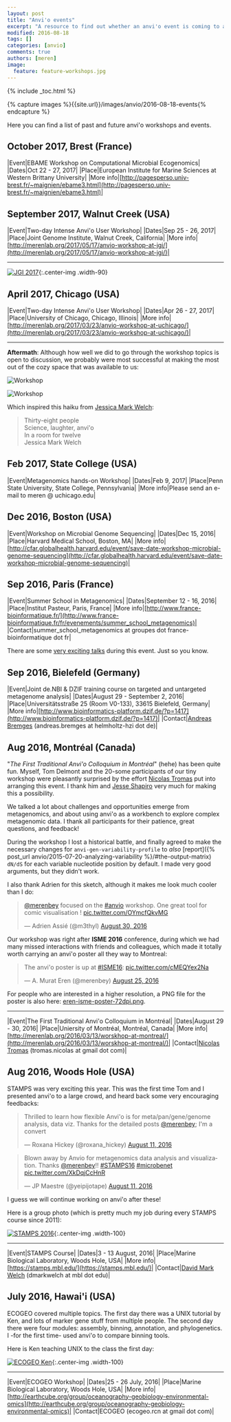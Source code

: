 ```yaml
---
layout: post
title: "Anvi'o events"
excerpt: "A resource to find out whether an anvi'o event is coming to a location near you."
modified: 2016-08-18
tags: []
categories: [anvio]
comments: true
authors: [meren]
image:
  feature: feature-workshops.jpg
---
```


{% include _toc.html %}

{% capture images %}{{site.url}}/images/anvio/2016-08-18-events{% endcapture %}

Here you can find a list of past and future anvi'o workshops and events.

## October 2017, Brest (France)

|Event|EBAME Workshop on Computational Microbial Ecogenomics|
|Dates|Oct 22 - 27, 2017|
|Place|European Institute for Marine Sciences at Western Brittany University|
|More info|[http://pagesperso.univ-brest.fr/~maignien/ebame3.html](http://pagesperso.univ-brest.fr/~maignien/ebame3.html)|


## September 2017, Walnut Creek (USA)

|Event|Two-day Intense Anvi'o User Workshop|
|Dates|Sep 25 - 26, 2017|
|Place|Joint Genome Institute, Walnut Creek, California|
|More info|[http://merenlab.org/2017/05/17/anvio-workshop-at-jgi/](http://merenlab.org/2017/05/17/anvio-workshop-at-jgi/)|

---

[![JGI 2017]({{images}}/jgi-anvio-workshop-2017.jpg)]({{images}}/jgi-anvio-workshop-2017.jpg){:.center-img .width-90}

## April 2017, Chicago (USA)

|Event|Two-day Intense Anvi'o User Workshop|
|Dates|Apr 26 - 27, 2017|
|Place|University of Chicago, Chicago, Illinois|
|More info|[http://merenlab.org/2017/03/23/anvio-workshop-at-uchicago/](http://merenlab.org/2017/03/23/anvio-workshop-at-uchicago/)|

---

**Aftermath**: Although how well we did to go through the workshop topics is open to discussion, we probably were most successful at making the most out of the cozy space that was available to us:

![Workshop]({{images}}/uchicago-17-room.jpg)

![Workshop]({{images}}/uchicago-17-lunch.jpg)

Which inspired this haiku from [Jessica Mark Welch](http://www.mbl.edu/jbpc/staff/jmarkwelch/):

<blockquote>
Thirty-eight people <br />
Science, laughter, anvi'o <br />
In a room for twelve

<div class="blockquote-author">Jessica Mark Welch</div>
</blockquote>


## Feb 2017, State College (USA)

|Event|Metagenomics hands-on Workshop|
|Dates|Feb 9, 2017|
|Place|Penn State University, State College, Pennsylvania|
|More info|Please send an e-mail to meren @ uchicago.edu|

## Dec 2016, Boston (USA)

|Event|Workshop on Microbial Genome Sequencing|
|Dates|Dec 15, 2016|
|Place|Harvard Medical School, Boston, MA|
|More info|[http://cfar.globalhealth.harvard.edu/event/save-date-workshop-microbial-genome-sequencing](http://cfar.globalhealth.harvard.edu/event/save-date-workshop-microbial-genome-sequencing)|


## Sep 2016, Paris (France)

|Event|Summer School in Metagenomics|
|Dates|September 12 - 16, 2016|
|Place|Institut Pasteur, Paris, France|
|More info|[http://www.france-bioinformatique.fr/](http://www.france-bioinformatique.fr/fr/evenements/summer_school_metagenomics)|
|Contact|summer_school_metagenomics at groupes dot france-bioinformatique dot fr|

There are some [very exciting talks](http://www.france-bioinformatique.fr/fr/evenements/summer_school_metagenomics?qt-view__ge_individuelle__block=2#qt-view__ge_individuelle__block) during this event. Just so you know.

## Sep 2016, Bielefeld (Germany)

|Event|Joint de.NBI & DZIF training course on targeted and untargeted metagenome analysis|
|Dates|August 29 - September 2, 2016|
|Place|Universitätsstraße 25 (Room V0-133), 33615 Bielefeld, Germany|
|More info|[http://www.bioinformatics-platform.dzif.de/?p=1417](http://www.bioinformatics-platform.dzif.de/?p=1417)|
|Contact|[Andreas Bremges](https://bremges.de/) (andreas.bremges at helmholtz-hzi dot de)|

## Aug 2016, Montréal (Canada)

"*The First Traditional Anvi'o Colloquium in Montréal*" (hehe) has been quite fun. Myself, Tom Delmont and the 20-some participants of our tiny workshop were pleasantly surprised by the effort [Nicolas Tromas](https://twitter.com/NTromas) put into arranging this event. I thank him and [Jesse Shapiro](http://www.shapirolab.ca/) very much for making this a possibility.

We talked a lot about challenges and opportunities emerge from metagenomics, and about using anvi'o as a workbench to explore complex metagenomic data. I thank all participants for their patience, great questions, and feedback!

During the workshop I lost a historical battle, and finally agreed to make the necessary changes for `anvi-gen-variability-profile` to *also* [report]({% post_url anvio/2015-07-20-analyzing-variability %}/#the-output-matrix) `dN/dS` for each variable nucleotide position by default. I made very good arguments, but they didn't work.

I also thank Adrien for this sketch, although it makes me look much cooler than I do:

<blockquote class="twitter-tweet" data-lang="en"><p lang="en" dir="ltr"><a href="https://twitter.com/merenbey">@merenbey</a> focused on the <a href="https://twitter.com/hashtag/anvio?src=hash">#anvio</a> workshop. One great tool for comic visualisation ! <a href="https://t.co/OYmcfQkvMG">pic.twitter.com/OYmcfQkvMG</a></p>&mdash; Adrien Assié (@m3thyl) <a href="https://twitter.com/m3thyl/status/770433222736044032">August 30, 2016</a></blockquote>
<script async src="//platform.twitter.com/widgets.js" charset="utf-8"></script>

Our workshop was right after **ISME 2016** conference, during which we had many missed interactions with friends and colleagues, which made it totally worth carrying an anvi'o poster all they way to Montreal:

<blockquote class="twitter-tweet" data-lang="en"><p lang="en" dir="ltr">The anvi&#39;o poster is up at <a href="https://twitter.com/hashtag/ISME16?src=hash">#ISME16</a>: <a href="https://t.co/cMEQYex2Na">pic.twitter.com/cMEQYex2Na</a></p>&mdash; A. Murat Eren (@merenbey) <a href="https://twitter.com/merenbey/status/768806453117329408">August 25, 2016</a></blockquote>
<script async src="//platform.twitter.com/widgets.js" charset="utf-8"></script>

For people who are interested in a higher resolution, a PNG file for the poster is also here: [eren-isme-poster-72dpi.png](http://merenlab.org/files/eren-isme-poster-72dpi.png).

---

|Event|The First Traditional Anvi'o Colloquium in Montréal|
|Dates|August 29 - 30, 2016|
|Place|Uniersity of Montréal, Montréal, Canada|
|More info|[http://merenlab.org/2016/03/13/worskhop-at-montreal/](http://merenlab.org/2016/03/13/worskhop-at-montreal/)|
|Contact|[Nicolas Tromas](https://www.researchgate.net/profile/Nicolas_Tromas) (tromas.nicolas at gmail dot com)|



## Aug 2016, Woods Hole (USA)

STAMPS was very exciting this year. This was the first time Tom and I presented anvi'o to a large crowd, and heard back some very encouraging feedbacks:

<blockquote class="twitter-tweet" data-lang="en"><p lang="en" dir="ltr">Thrilled to learn how flexible Anvi&#39;o is for meta/pan/gene/genome analysis, data viz. Thanks for the detailed posts <a href="https://twitter.com/merenbey">@merenbey</a>; I&#39;m a convert</p>&mdash; Roxana Hickey (@roxana_hickey) <a href="https://twitter.com/roxana_hickey/status/763569889407819776">August 11, 2016</a></blockquote>
<script async src="//platform.twitter.com/widgets.js" charset="utf-8"></script>

<blockquote class="twitter-tweet" data-cards="hidden" data-lang="en"><p lang="en" dir="ltr">Blown away by Anvio for metagenomics data analysis and visualization. Thanks <a href="https://twitter.com/merenbey">@merenbey</a>!! <a href="https://twitter.com/hashtag/STAMPS16?src=hash">#STAMPS16</a> <a href="https://twitter.com/hashtag/microbenet?src=hash">#microbenet</a> <a href="https://t.co/XkDqjCcHnR">pic.twitter.com/XkDqjCcHnR</a></p>&mdash; JP Maestre (@yeipijotape) <a href="https://twitter.com/yeipijotape/status/763543707908005888">August 11, 2016</a></blockquote>
<script async src="//platform.twitter.com/widgets.js" charset="utf-8"></script>

I guess we will continue working on anvi'o after these!

Here is a group photo (which is pretty much my job during every STAMPS course since 2011):

[![STAMPS 2016]({{images}}/STAMPS-2016-2.jpg)]({{images}}/STAMPS-2016-2.jpg){:.center-img .width-100}


---

|Event|STAMPS Course|
|Dates|3 - 13 August, 2016|
|Place|Marine Biological Laboratory, Woods Hole, USA|
|More info|[https://stamps.mbl.edu/](https://stamps.mbl.edu/)|
|Contact|[David Mark Welch](http://www.mbl.edu/jbpc/staff/markwelchd/) (dmarkwelch at mbl dot edu)|


## July 2016, Hawai'i (USA)

ECOGEO covered multiple topics. The first day there was a UNIX tutorial by Ken, and lots of marker gene stuff from multiple people. The second day there were four modules: assembly, binning, annotation, and phylogenetics. I -for the first time- used anvi'o to compare binning tools.

Here is Ken teaching UNIX to the class the first day:

[![ECOGEO Ken]({{images}}/ECOGEO-2016-1.jpg)]({{images}}/ECOGEO-2016-1.jpg){:.center-img .width-100}

---

|Event|ECOGEO Workshop|
|Dates|25 - 26 July, 2016|
|Place|Marine Biological Laboratory, Woods Hole, USA|
|More info|[http://earthcube.org/group/oceanography-geobiology-environmental-omics](http://earthcube.org/group/oceanography-geobiology-environmental-omics)|
|Contact|ECOGEO (ecogeo.rcn at gmail dot com)|

